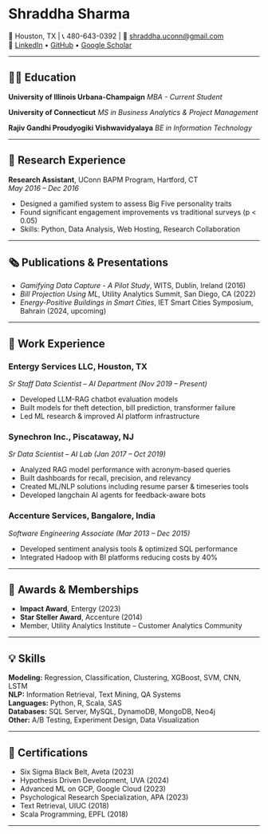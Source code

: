 # Shraddha Sharma

📍 Houston, TX | 📞 480-643-0392 | 📧 shraddha.uconn@gmail.com  
🔗 [LinkedIn](https://www.linkedin.com/in/shraddha18) • [GitHub](https://github.com/MeetShraddha) • [Google Scholar](https://scholar.google.com/citations?view_op=list_works&hl=en&user=7UGNvYgAAAAJ)

---

## 👩‍🎓 Education

**University of Illinois Urbana-Champaign**
*MBA - Current Student*

**University of Connecticut**
*MS in Business Analytics & Project Management*

**Rajiv Gandhi Proudyogiki Vishwavidyalaya**
*BE in Information Technology*

---

## 🔬 Research Experience

**Research Assistant**, UConn BAPM Program, Hartford, CT  
*May 2016 – Dec 2016*  
- Designed a gamified system to assess Big Five personality traits  
- Found significant engagement improvements vs traditional surveys (p < 0.05)  
- Skills: Python, Data Analysis, Web Hosting, Research Collaboration

---

## 🗞 Publications & Presentations

- *Gamifying Data Capture - A Pilot Study*, WITS, Dublin, Ireland (2016)  
- *Bill Projection Using ML*, Utility Analytics Summit, San Diego, CA (2022)  
- *Energy-Positive Buildings in Smart Cities*, IET Smart Cities Symposium, Bahrain (2024, upcoming)

---

## 💼 Work Experience

### **Entergy Services LLC**, Houston, TX  
*Sr Staff Data Scientist – AI Department (Nov 2019 – Present)*  
- Developed LLM-RAG chatbot evaluation models  
- Built models for theft detection, bill prediction, transformer failure  
- Led ML research & improved AI platform infrastructure

### **Synechron Inc.**, Piscataway, NJ  
*Sr Data Scientist – AI Lab (Jan 2017 – Oct 2019)*  
- Analyzed RAG model performance with acronym-based queries  
- Built dashboards for recall, precision, and relevancy  
- Created ML/NLP solutions including resume parser & timeseries tools  
- Developed langchain AI agents for feedback-aware bots

### **Accenture Services**, Bangalore, India  
*Software Engineering Associate (Mar 2013 – Dec 2015)*  
- Developed sentiment analysis tools & optimized SQL performance  
- Integrated Hadoop with BI platforms reducing costs by 40%

---

## 🏅 Awards & Memberships

- **Impact Award**, Entergy (2023)  
- **Star Steller Award**, Accenture (2014)  
- Member, Utility Analytics Institute – Customer Analytics Community

---

## 💡 Skills

**Modeling:** Regression, Classification, Clustering, XGBoost, SVM, CNN, LSTM  
**NLP:** Information Retrieval, Text Mining, QA Systems  
**Languages:** Python, R, Scala, SAS  
**Databases:** SQL Server, MySQL, DynamoDB, MongoDB, Neo4j  
**Other:** A/B Testing, Experiment Design, Data Visualization

---

## 📜 Certifications

- Six Sigma Black Belt, Aveta (2023)  
- Hypothesis Driven Development, UVA (2024)  
- Advanced ML on GCP, Google Cloud (2023)  
- Psychological Research Specialization, APA (2023)  
- Text Retrieval, UIUC (2018)  
- Scala Programming, EPFL (2018)

--- 

